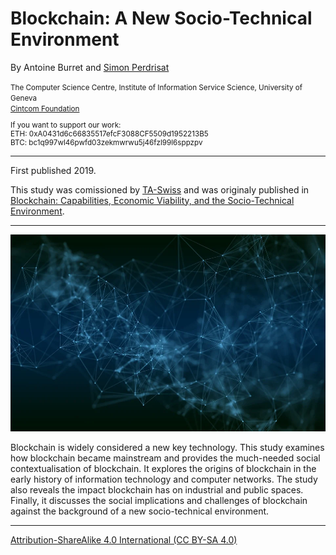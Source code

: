 # Blockchain: A New Socio-Technical Environment

By Antoine Burret and [Simon Perdrisat](https://perdrisat.com)

<small>
The Computer Science Centre, Institute of Information Service Science, University of Geneva
<br />
<a href="https://cintcom.org">Cintcom Foundation</a>
</small>
<br />

<small>
<p>
If you want to support our work: <br />
ETH: 0xA0431d6c66835517efcF3088CF5509d1952213B5 <br/>
BTC: bc1q997wl46pwfd03zekmwrwu5j46fzl99l6sppzpv <br/>
</p>
</small>

--- 

First published 2019. 

This study was comissioned by [TA-Swiss](https://www.ta-swiss.ch/) and was originaly published in [Blockchain: Capabilities, Economic Viability, and the Socio-Technical Environment](https://vdf.ch/blockchain-capabilities-economic-viability-and-the-socio-technical-environment.html).

--- 



![](media/network.webp)

Blockchain is widely considered a new key technology. This study examines how blockchain became mainstream and provides the much-needed social contextualisation of blockchain. It explores the origins of blockchain in the early history of information technology and computer networks. The study also reveals the impact blockchain has on industrial and public spaces. Finally, it discusses the social implications and challenges of blockchain against the background of a new socio-technical environment.

---


[Attribution-ShareAlike 4.0 International (CC BY-SA 4.0)](https://creativecommons.org/licenses/by-sa/4.0/)
